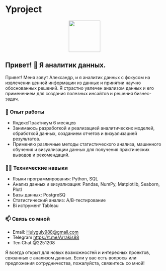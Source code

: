 # Yproject
<div id="header" align="center">
  <img src="https://media.proglib.io/wp-uploads/2018/04/python-acc9c68ff62d73618344379ce3e645c9.png" width="100"/>
</div>

## Привет! 👋 Я аналитик данных.

Привет! Меня зовут Александр, и я аналитик данных с фокусом на извлечении ценной информации из данных и принятии научно обоснованных решений. Я страстно увлечен анализом данных и его применением для создания полезных инсайтов и решения бизнес-задач.

### 💼 Опыт работы

  - ЯндексПрактикум 6 месяцев
  - Занимаюсь разработкой и реализацией аналитических моделей, обработкой данных, созданием отчетов и визуализацией результатов.
  - Применяю различные методы статистического анализа, машинного обучения и визуализации данных для получения практических выводов и рекомендаций.

### 👨‍💻 Технические навыки

- Языки программирования: Python, SQL
- Анализ данных и визуализация: Pandas, NumPy, Matplotlib, Seaborn, Plotl
- Базы данных: PostgreSQ
- Статистический анализ: A/B-тестирование
- Bi иструмент Tableau

### 📫 Связь со мной

- Email: Hulyguly988@gmail.com
- Telegram https://t.me/Arrakis88
- Ten Chat @2251208

Я всегда открыт для новых возможностей и интересных проектов, связанных с анализом данных. Если у вас есть вопросы или предложения сотрудничества, пожалуйста, свяжитесь со мной!


